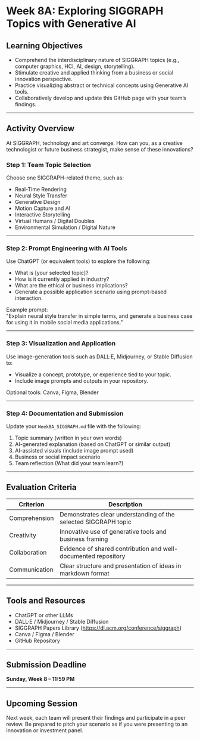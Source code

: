 # Week 8A: Exploring SIGGRAPH Topics with Generative AI

## Learning Objectives

- Comprehend the interdisciplinary nature of SIGGRAPH topics (e.g., computer graphics, HCI, AI, design, storytelling).
- Stimulate creative and applied thinking from a business or social innovation perspective.
- Practice visualizing abstract or technical concepts using Generative AI tools.
- Collaboratively develop and update this GitHub page with your team’s findings.

---

## Activity Overview

At SIGGRAPH, technology and art converge. How can you, as a creative technologist or future business strategist, make sense of these innovations?

### Step 1: Team Topic Selection

Choose one SIGGRAPH-related theme, such as:

- Real-Time Rendering  
- Neural Style Transfer  
- Generative Design  
- Motion Capture and AI  
- Interactive Storytelling  
- Virtual Humans / Digital Doubles  
- Environmental Simulation / Digital Nature  

---

### Step 2: Prompt Engineering with AI Tools

Use ChatGPT (or equivalent tools) to explore the following:

- What is [your selected topic]?
- How is it currently applied in industry?
- What are the ethical or business implications?
- Generate a possible application scenario using prompt-based interaction.

Example prompt:  
"Explain neural style transfer in simple terms, and generate a business case for using it in mobile social media applications."

---

### Step 3: Visualization and Application

Use image-generation tools such as DALL·E, Midjourney, or Stable Diffusion to:

- Visualize a concept, prototype, or experience tied to your topic.
- Include image prompts and outputs in your repository.

Optional tools: Canva, Figma, Blender

---

### Step 4: Documentation and Submission

Update your `Week8A_SIGGRAPH.md` file with the following:

1. Topic summary (written in your own words)  
2. AI-generated explanation (based on ChatGPT or similar output)  
3. AI-assisted visuals (include image prompt used)  
4. Business or social impact scenario  
5. Team reflection (What did your team learn?)  

---

## Evaluation Criteria

| Criterion         | Description                                                     |
|------------------|-----------------------------------------------------------------|
| Comprehension     | Demonstrates clear understanding of the selected SIGGRAPH topic |
| Creativity        | Innovative use of generative tools and business framing         |
| Collaboration     | Evidence of shared contribution and well-documented repository  |
| Communication     | Clear structure and presentation of ideas in markdown format    |

---

## Tools and Resources

- ChatGPT or other LLMs  
- DALL·E / Midjourney / Stable Diffusion  
- SIGGRAPH Papers Library (https://dl.acm.org/conference/siggraph)  
- Canva / Figma / Blender  
- GitHub Repository  

---

## Submission Deadline

**Sunday, Week 8 – 11:59 PM**

---

## Upcoming Session

Next week, each team will present their findings and participate in a peer review. Be prepared to pitch your scenario as if you were presenting to an innovation or investment panel.
